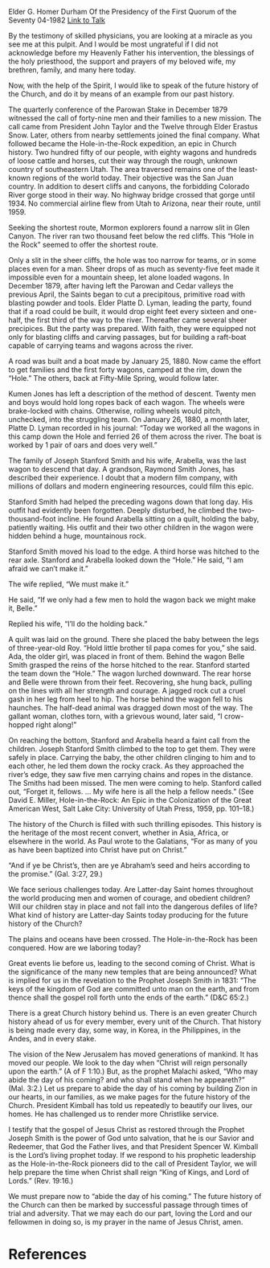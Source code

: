 Elder G. Homer Durham
Of the Presidency of the First Quorum of the Seventy
04-1982
[Link to Talk](https://www.churchofjesuschrist.org/study/general-conference/1982/04/the-future-history-of-the-church?lang=eng)

By the testimony of skilled physicians, you are looking at a miracle as you see me at this pulpit. And I would be most ungrateful if I did not acknowledge before my Heavenly Father his intervention, the blessings of the holy priesthood, the support and prayers of my beloved wife, my brethren, family, and many here today.

Now, with the help of the Spirit, I would like to speak of the future history of the Church, and do it by means of an example from our past history.

The quarterly conference of the Parowan Stake in December 1879 witnessed the call of forty-nine men and their families to a new mission. The call came from President John Taylor and the Twelve through Elder Erastus Snow. Later, others from nearby settlements joined the final company. What followed became the Hole-in-the-Rock expedition, an epic in Church history. Two hundred fifty of our people, with eighty wagons and hundreds of loose cattle and horses, cut their way through the rough, unknown country of southeastern Utah. The area traversed remains one of the least-known regions of the world today. Their objective was the San Juan country. In addition to desert cliffs and canyons, the forbidding Colorado River gorge stood in their way. No highway bridge crossed that gorge until 1934. No commercial airline flew from Utah to Arizona, near their route, until 1959.

Seeking the shortest route, Mormon explorers found a narrow slit in Glen Canyon. The river ran two thousand feet below the red cliffs. This “Hole in the Rock” seemed to offer the shortest route.

Only a slit in the sheer cliffs, the hole was too narrow for teams, or in some places even for a man. Sheer drops of as much as seventy-five feet made it impossible even for a mountain sheep, let alone loaded wagons. In December 1879, after having left the Parowan and Cedar valleys the previous April, the Saints began to cut a precipitous, primitive road with blasting powder and tools. Elder Platte D. Lyman, leading the party, found that if a road could be built, it would drop eight feet every sixteen and one-half, the first third of the way to the river. Thereafter came several sheer precipices. But the party was prepared. With faith, they were equipped not only for blasting cliffs and carving passages, but for building a raft-boat capable of carrying teams and wagons across the river.

A road was built and a boat made by January 25, 1880. Now came the effort to get families and the first forty wagons, camped at the rim, down the “Hole.” The others, back at Fifty-Mile Spring, would follow later.

Kumen Jones has left a description of the method of descent. Twenty men and boys would hold long ropes back of each wagon. The wheels were brake-locked with chains. Otherwise, rolling wheels would pitch, unchecked, into the struggling team. On January 26, 1880, a month later, Platte D. Lyman recorded in his journal: “Today we worked all the wagons in this camp down the Hole and ferried 26 of them across the river. The boat is worked by 1 pair of oars and does very well.”

The family of Joseph Stanford Smith and his wife, Arabella, was the last wagon to descend that day. A grandson, Raymond Smith Jones, has described their experience. I doubt that a modern film company, with millions of dollars and modern engineering resources, could film this epic.

Stanford Smith had helped the preceding wagons down that long day. His outfit had evidently been forgotten. Deeply disturbed, he climbed the two-thousand-foot incline. He found Arabella sitting on a quilt, holding the baby, patiently waiting. His outfit and their two other children in the wagon were hidden behind a huge, mountainous rock.

Stanford Smith moved his load to the edge. A third horse was hitched to the rear axle. Stanford and Arabella looked down the “Hole.” He said, “I am afraid we can’t make it.”

The wife replied, “We must make it.”

He said, “If we only had a few men to hold the wagon back we might make it, Belle.”

Replied his wife, “I’ll do the holding back.”

A quilt was laid on the ground. There she placed the baby between the legs of three-year-old Roy. “Hold little brother til papa comes for you,” she said. Ada, the older girl, was placed in front of them. Behind the wagon Belle Smith grasped the reins of the horse hitched to the rear. Stanford started the team down the “Hole.” The wagon lurched downward. The rear horse and Belle were thrown from their feet. Recovering, she hung back, pulling on the lines with all her strength and courage. A jagged rock cut a cruel gash in her leg from heel to hip. The horse behind the wagon fell to his haunches. The half-dead animal was dragged down most of the way. The gallant woman, clothes torn, with a grievous wound, later said, “I crow-hopped right along!”

On reaching the bottom, Stanford and Arabella heard a faint call from the children. Joseph Stanford Smith climbed to the top to get them. They were safely in place. Carrying the baby, the other children clinging to him and to each other, he led them down the rocky crack. As they approached the river’s edge, they saw five men carrying chains and ropes in the distance. The Smiths had been missed. The men were coming to help. Stanford called out, “Forget it, fellows. … My wife here is all the help a fellow needs.” (See David E. Miller, Hole-in-the-Rock: An Epic in the Colonization of the Great American West, Salt Lake City: University of Utah Press, 1959, pp. 101–18.)

The history of the Church is filled with such thrilling episodes. This history is the heritage of the most recent convert, whether in Asia, Africa, or elsewhere in the world. As Paul wrote to the Galatians, “For as many of you as have been baptized into Christ have put on Christ.”

“And if ye be Christ’s, then are ye Abraham’s seed and heirs according to the promise.” (Gal. 3:27, 29.)

We face serious challenges today. Are Latter-day Saint homes throughout the world producing men and women of courage, and obedient children? Will our children stay in place and not fall into the dangerous defiles of life? What kind of history are Latter-day Saints today producing for the future history of the Church?

The plains and oceans have been crossed. The Hole-in-the-Rock has been conquered. How are we laboring today?

Great events lie before us, leading to the second coming of Christ. What is the significance of the many new temples that are being announced? What is implied for us in the revelation to the Prophet Joseph Smith in 1831: “The keys of the kingdom of God are committed unto man on the earth, and from thence shall the gospel roll forth unto the ends of the earth.” (D&C 65:2.)

There is a great Church history behind us. There is an even greater Church history ahead of us for every member, every unit of the Church. That history is being made every day, some way, in Korea, in the Philippines, in the Andes, and in every stake.

The vision of the New Jerusalem has moved generations of mankind. It has moved our people. We look to the day when “Christ will reign personally upon the earth.” (A of F 1:10.) But, as the prophet Malachi asked, “Who may abide the day of his coming? and who shall stand when he appeareth?” (Mal. 3:2.) Let us prepare to abide the day of his coming by building Zion in our hearts, in our families, as we make pages for the future history of the Church. President Kimball has told us repeatedly to beautify our lives, our homes. He has challenged us to render more Christlike service.

I testify that the gospel of Jesus Christ as restored through the Prophet Joseph Smith is the power of God unto salvation, that he is our Savior and Redeemer, that God the Father lives, and that President Spencer W. Kimball is the Lord’s living prophet today. If we respond to his prophetic leadership as the Hole-in-the-Rock pioneers did to the call of President Taylor, we will help prepare the time when Christ shall reign “King of Kings, and Lord of Lords.” (Rev. 19:16.)

We must prepare now to “abide the day of his coming.” The future history of the Church can then be marked by successful passage through times of trial and adversity. That we may each do our part, loving the Lord and our fellowmen in doing so, is my prayer in the name of Jesus Christ, amen.

# References
